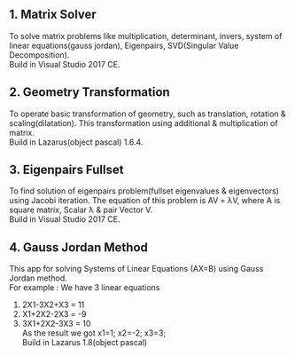 ## 1. Matrix Solver
To solve matrix problems like multiplication, determinant, invers, system of linear equations(gauss jordan), Eigenpairs, SVD(Singular Value Decomposition).<br>
Build in Visual Studio 2017 CE.

## 2. Geometry Transformation
To operate basic transformation of geometry, such as translation, rotation & scaling(dilatation). This transformation using additional & multiplication of matrix.<br>
Build in Lazarus(object pascal) 1.6.4.

## 3. Eigenpairs Fullset
To find solution of eigenpairs problem(fullset eigenvalues & eigenvectors) using Jacobi iteration.
The equation of this problem is AV = λV,
where A is square matrix, Scalar λ & pair Vector V.<br>
Build in Visual Studio 2017 CE.

## 4. Gauss Jordan Method

This app for solving Systems of Linear Equations 
(AX=B) using Gauss Jordan method.<br>
For example :
We have 3 linear equations
1.  2X1-3X2+X3 = 11
2.  X1+2X2-2X3 = -9
3.  3X1+2X2-3X3 = 10
<br>As the result we got x1=1; x2=-2; x3=3;
<br>Build in Lazarus 1.8(object pascal) 

